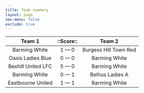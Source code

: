 ```yaml
---
title: Team summary
layout: page
nav-menu: false
exclude: true
---
```




|       Team 1       |  ::Score::  |        Team 2         |
|:------------------:|:-----------:|:---------------------:|
|   Barming White    | 1 &mdash; 0 | Burgess Hill Town Red |
| Oasis Ladies Blue  | 0 &mdash; 0 |     Barming White     |
| Bexhill United LFC | 5 &mdash; 0 |     Barming White     |
|   Barming White    | 0 &mdash; 1 |    Belhus Ladies A    |
| Eastbourne United  | 1 &mdash; 1 |     Barming White     |

 <br /><br /><br />